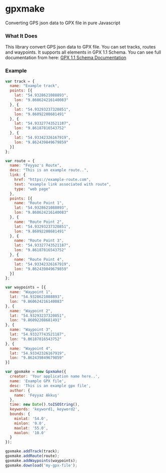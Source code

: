 # gpxmake
Converting GPS json data to GPX file in pure Javascript

### What It Does
This library convert GPS json data to GPX file. You can set tracks, routes and waypoints. It supports all elements in GPX 1.1 Schema. You can see full documentation from here: [GPX 1.1 Schema Documentation](http://www.topografix.com/gpx/1/1/)

### Example 

```js
var track = {
  name: "Example track",
  points: [{
    lat: "54.9328621088893",
    lon: "9.860624216140083"
  }, {
    lat: "54.93293237320851",
    lon: "9.86092208681491"
  }, {
    lat: "54.93327743521187",
    lon: "9.86187816543752"
  }, {
    lat: "54.93342326167919",
    lon: "9.862439849679859"
  }]
};

var route = {
  name: "Feyyaz's Route",
  desc: "This is an example route..",
  link: {
    href: "https://example-route.com",
    text: "example link associated with route",
    type: "web page"
  },
  points: [{
    name: "Route Point 1",
    lat: "54.9328621088893",
    lon: "9.860624216140083"
  }, {
    name: "Route Point 2",
    lat: "54.93293237320851",
    lon: "9.86092208681491"
  }, {
    name: "Route Point 3",
    lat: "54.93327743521187",
    lon: "9.86187816543752"
  }, {
    name: "Route Point 4",
    lat: "54.93342326167919",
    lon: "9.862439849679859"
  }]
};

var waypoints = [{
  name: "Waypoint 1",
  lat: "54.9328621088893",
  lon: "9.860624216140083"
}, {
  name: "Waypoint 2",
  lat: "54.93293237320851",
  lon: "9.86092208681491"
}, {
  name: "Waypoint 3",
  lat: "54.93327743521187",
  lon: "9.86187816543752"
}, {
  name: "Waypoint 4",
  lat: "54.93342326167919",
  lon: "9.862439849679859"
}]

var gpxmake = new Gpxmake({
  creator: 'Your application name here..',
  name: 'Example GPX file',
  desc: 'This is an example gpx file',
  author: {
    name: 'Feyyaz Akkuş'
  },
  time: new Date().toISOString(),
  keywords: 'keyword1, keyword2',
  bounds: {
    minlat: '54.0',
    minlon: '9.0',
    maxlat: '55.0',
    maxlon: '10.0'
  }
});

gpxmake.addTrack(track);
gpxmake.addRoute(route);
gpxmake.addWaypoints(waypoints);
gpxmake.download('my-gpx-file');


```